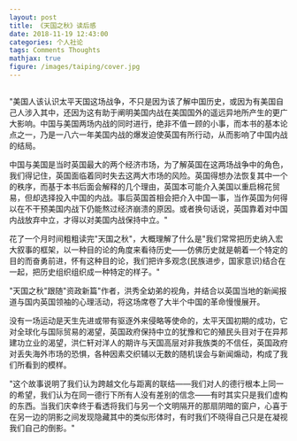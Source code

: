 ```yaml
---
layout: post
title: 《天国之秋》读后感
date: 2018-11-19 12:43:00
categories: 个人社论
tags: Comments Thoughts
mathjax: true
figure: /images/taiping/cover.jpg
---
```




## 

"美国人该认识太平天国这场战争，不只是因为该了解中国历史，或因为有美国自己人涉入其中，还因为这有助于阐明美国内战在美国国外的遥远异地所产生的更广大影响。中国与美国两场内战的同时进行，绝非不值一顾的小事，而本书的基本论点之一，乃是一八六一年美国内战的爆发迫使英国有所行动，从而影响了中国内战的结局。







中国与美国是当时英国最大的两个经济市场，为了解英国在这两场战争中的角色，我们得记住，英国面临着同时失去这两大市场的风险。英国得想办法恢复其中一个的秩序，而基于本书后面会解释的几个理由，英国本可能介入美国以重启棉花贸易，但却选择投入中国的内战。事后英国首相会把介入中国一事，当作英国为何得以在不干预美国内战下仍能熬过经济崩溃的原因。或者换句话说，英国靠着对中国内战放弃中立，才得以对美国内战保持中立。"

花了一个月时间粗粗读完"天国之秋"，大概理解了什么是"我们常常把历史纳入宏大叙事的框架，以一种目的论的角度来看待历史——仿佛历史就是朝着一个特定的目的而奋勇前进，怀有这种目的论，我们把许多观念(民族进步，国家意识)结合在一起，把历史组织组织成一种特定的样子。"

"天国之秋"跟随"资政新篇"作者，洪秀全幼弟的视角，并结合以英国当地的新闻报道与国内英国领袖的心理活动，将这场席卷了大半个中国的革命慢慢展开。

没有一场运动是天生先进或带有驱逐外来侵略等使命的，太平天国初期的成功，它对全球化与国际贸易的渴望，英国政府保持中立的犹豫和它的殖民头目对于在异邦建功立业的渴望，洪仁轩对洋人的期许与天国高层对非我族类的不信任，英国政府对丢失海外市场的恐惧，各种因素交织辅以无数的随机误会与新闻煽动，构成了我们所看到的模样。

"这个故事说明了我们认为跨越文化与距离的联结——我们对人的德行根本上同一的希望，我们认为在同一德行下所有人没有差别的信念——有时其实只是我们虚构的东西。当我们庆幸终于看透将我们与另一个文明隔开的那扇阴暗的窗户，心喜于在另一边的阴影之间发现隐藏其中的类似形体时，有时我们不晓得自己只是在凝视我们自己的倒影。"